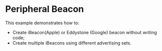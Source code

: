 # Peripheral Beacon

This example demonstrates how to:

* Create iBeacon(Apple) or Eddystone (Google) beacon
  without writing code;
* Create multiple iBeacons using different advertising sets.
